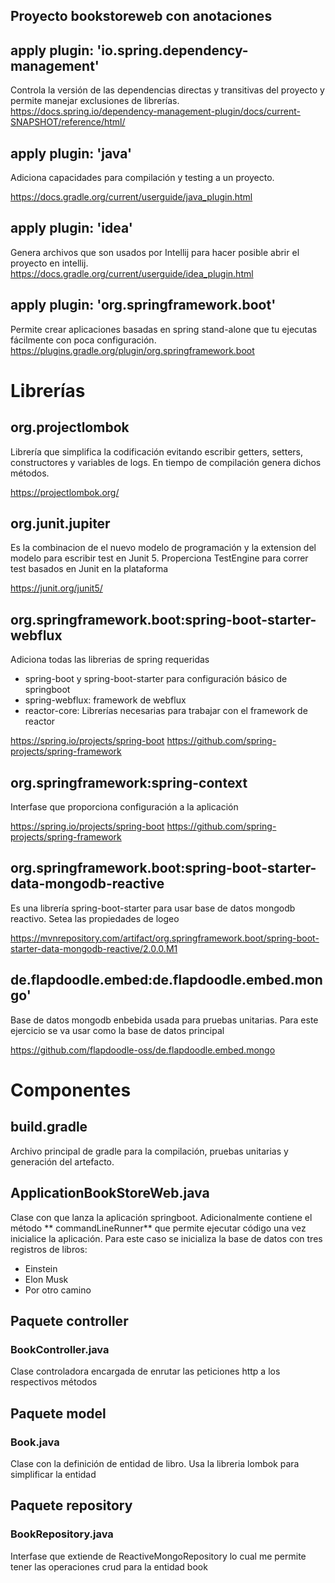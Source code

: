 ## Proyecto bookstoreweb con anotaciones

  ## apply plugin: 'io.spring.dependency-management'
  Controla la versión de las dependencias directas y transitivas del proyecto y permite manejar exclusiones de 
  librerías.
  https://docs.spring.io/dependency-management-plugin/docs/current-SNAPSHOT/reference/html/
  

  ## apply plugin: 'java'
  Adiciona capacidades para compilación y testing a un proyecto.
  
  https://docs.gradle.org/current/userguide/java_plugin.html
  

  ## apply plugin: 'idea'
  Genera archivos que son usados por Intellij para hacer posible abrir el proyecto en intellij.
  https://docs.gradle.org/current/userguide/idea_plugin.html
  
  ## apply plugin: 'org.springframework.boot'
  Permite crear aplicaciones basadas en spring stand-alone que tu ejecutas fácilmente con poca configuración.
  https://plugins.gradle.org/plugin/org.springframework.boot

# Librerías

## org.projectlombok
Librería que simplifica la codificación evitando escribir getters, setters, constructores y variables de logs. En tiempo de compilación genera dichos métodos.

https://projectlombok.org/

## org.junit.jupiter
Es la combinacion de el nuevo modelo de programación y la extension del modelo para escribir test en Junit 5. Properciona TestEngine para correr test basados en Junit en la plataforma

https://junit.org/junit5/

## org.springframework.boot:spring-boot-starter-webflux
Adiciona todas las librerias de spring requeridas
* spring-boot y spring-boot-starter para configuración básico de springboot
* spring-webflux:  framework de webflux
* reactor-core: Librerías necesarias para trabajar con el framework de reactor

https://spring.io/projects/spring-boot
https://github.com/spring-projects/spring-framework

## org.springframework:spring-context
Interfase que proporciona configuración a la aplicación

https://spring.io/projects/spring-boot
https://github.com/spring-projects/spring-framework

## org.springframework.boot:spring-boot-starter-data-mongodb-reactive
Es una librería spring-boot-starter para usar base de datos mongodb reactivo. Setea las propiedades de logeo

https://mvnrepository.com/artifact/org.springframework.boot/spring-boot-starter-data-mongodb-reactive/2.0.0.M1

## de.flapdoodle.embed:de.flapdoodle.embed.mongo'
Base de datos mongodb enbebida usada para pruebas unitarias. Para este ejercicio se va  usar como la base de datos principal

https://github.com/flapdoodle-oss/de.flapdoodle.embed.mongo

# Componentes

## build.gradle
Archivo principal de gradle para la compilación, pruebas unitarias y generación del artefacto.

## ApplicationBookStoreWeb.java
Clase con que lanza la aplicación springboot. Adicionalmente contiene el método ** commandLineRunner** que permite ejecutar código una vez inicialice la aplicación. Para este caso se inicializa la base de datos con tres registros de libros:
* Einstein
* Elon Musk
* Por otro camino

## Paquete controller

### BookController.java
Clase controladora encargada de enrutar las peticiones http a los respectivos métodos

## Paquete model

### Book.java
Clase con la definición de entidad de libro. Usa la libreria lombok para simplificar la entidad

## Paquete repository

### BookRepository.java
Interfase que extiende de ReactiveMongoRepository lo cual me permite tener las operaciones crud para la entidad book

